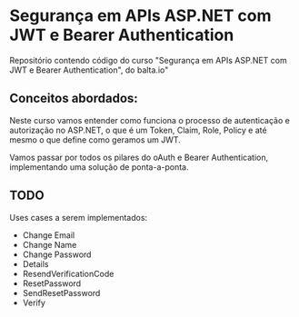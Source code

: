 # Segurança em APIs ASP.NET com JWT e Bearer Authentication

Repositório contendo código do curso "Segurança em APIs ASP.NET com JWT e Bearer Authentication", do balta.io"

## Conceitos abordados:
Neste curso vamos entender como funciona o processo de autenticação e autorização no ASP.NET, o que é um Token, Claim, Role, Policy e até mesmo o que define como geramos um JWT.

Vamos passar por todos os pilares do oAuth e Bearer Authentication, implementando uma solução de ponta-a-ponta.

## TODO
Uses cases a serem implementados:
- Change Email
- Change Name
- Change Password
- Details
- ResendVerificationCode
- ResetPassword
- SendResetPassword
- Verify